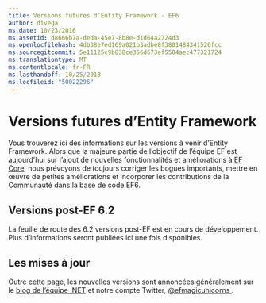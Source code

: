```yaml
---
title: Versions futures d’Entity Framework - EF6
author: divega
ms.date: 10/23/2016
ms.assetid: d8666b7a-deda-45e7-8b8e-d1d64a2724d3
ms.openlocfilehash: 4db38e7ed169a021b3adbe8f3801484341526fcc
ms.sourcegitcommit: 5e11125c9b838ce356d673ef5504aec477321724
ms.translationtype: MT
ms.contentlocale: fr-FR
ms.lasthandoff: 10/25/2018
ms.locfileid: "50022296"
---
```

# <a name="future-versions-of-entity-framework"></a>Versions futures d’Entity Framework 
Vous trouverez ici des informations sur les versions à venir d’Entity Framework.
Alors que la majeure partie de l’objectif de l’équipe EF est aujourd'hui sur l’ajout de nouvelles fonctionnalités et améliorations à [EF Core](https://docs.microsoft.com/ef/core/index), nous prévoyons de toujours corriger les bogues importants, mettre en œuvre de petites améliorations et incorporer les contributions de la Communauté dans la base de code EF6.

## <a name="post-ef-62-releases"></a>Versions post-EF 6.2

La feuille de route des 6.2 versions post-EF est en cours de développement. Plus d’informations seront publiées ici une fois disponibles.
 
## <a name="staying-up-to-date"></a>Les mises à jour  
  
Outre cette page, les nouvelles versions sont annoncées généralement sur le [blog de l’équipe .NET](https://blogs.msdn.microsoft.com/dotnet/tag/entity-framework/) et notre compte Twitter, [ @efmagicunicorns ](http://twitter.com/efmagicunicorns).
  